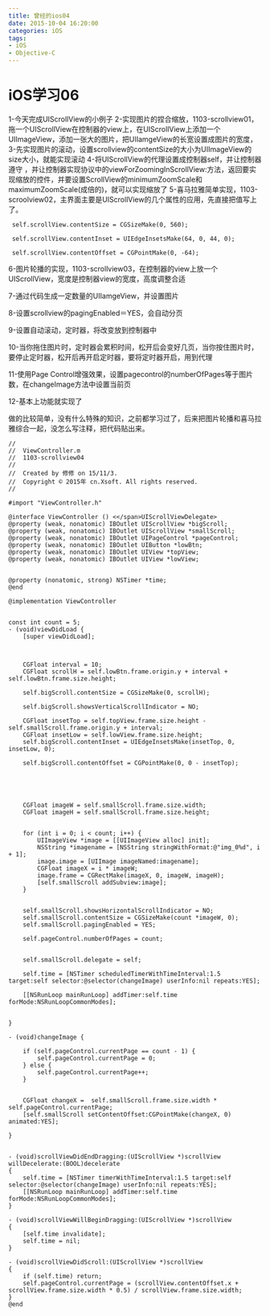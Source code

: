 ```yaml
---
title: 曾经的ios04
date: 2015-10-04 16:20:00
categories: iOS
tags: 
- iOS
- Objective-C 
---
```


# iOS学习06
1-今天完成UIScrollView的小例子
2-实现图片的捏合缩放，1103-scrollview01，拖一个UIScrollView在控制器的view上，在UIScrollView上添加一个UIImageView，添加一张大的图片，把UIIamgeView的长宽设置成图片的宽度，<!-- more -->
3-先实现图片的滚动，设置scrollview的contentSize的大小为UIImageView的size大小，就能实现滚动
4-将UIScrollView的代理设置成控制器self，并让控制器遵守 ，并让控制器实现协议中的viewForZoomingInScrollView:方法，返回要实现缩放的控件，并要设置ScrollView的minimumZoomScale和maximumZoomScale(成倍的)，就可以实现缩放了
5-喜马拉雅简单实现，1103-scroolview02，主界面主要是UIScrollView的几个属性的应用，先直接把值写上了。
    
   ```
    self.scrollView.contentSize = CGSizeMake(0, 560);

    self.scrollView.contentInset = UIEdgeInsetsMake(64, 0, 44, 0);

    self.scrollView.contentOffset = CGPointMake(0, -64);
   ```

6-图片轮播的实现，1103-scrollview03，在控制器的view上放一个UIScrollView，宽度是控制器view的宽度，高度调整合适

7-通过代码生成一定数量的UIIamgeView，并设置图片

8-设置scrollview的pagingEnabled＝YES，会自动分页

9-设置自动滚动，定时器，将改变放到控制器中

10-当你拖住图片时，定时器会累积时间，松开后会变好几页，当你按住图片时，要停止定时器，松开后再开启定时器，要将定时器开启，用到代理

11-使用Page Control增强效果，设置pagecontrol的numberOfPages等于图片数，在changeImage方法中设置当前页

12-基本上功能就实现了

做的比较简单，没有什么特殊的知识，之前都学习过了，后来把图片轮播和喜马拉雅综合一起，没怎么写注释，把代码贴出来。

```
//
//  ViewController.m
//  1103-scrollview04
//
//  Created by 修修 on 15/11/3.
//  Copyright © 2015年 cn.Xsoft. All rights reserved.
//

#import "ViewController.h"

@interface ViewController () <</span>UIScrollViewDelegate>
@property (weak, nonatomic) IBOutlet UIScrollView *bigScroll;
@property (weak, nonatomic) IBOutlet UIScrollView *smallScroll;
@property (weak, nonatomic) IBOutlet UIPageControl *pageControl;
@property (weak, nonatomic) IBOutlet UIButton *lowBtn;
@property (weak, nonatomic) IBOutlet UIView *topView;
@property (weak, nonatomic) IBOutlet UIView *lowView;


@property (nonatomic, strong) NSTimer *time;
@end

@implementation ViewController


const int count = 5;
- (void)viewDidLoad {
    [super viewDidLoad];
   

    
    CGFloat interval = 10;
    CGFloat scrollH = self.lowBtn.frame.origin.y + interval + self.lowBtn.frame.size.height;
    
    self.bigScroll.contentSize = CGSizeMake(0, scrollH);
    
    self.bigScroll.showsVerticalScrollIndicator = NO;
    
    CGFloat insetTop = self.topView.frame.size.height - self.smallScroll.frame.origin.y + interval;
    CGFloat insetLow = self.lowView.frame.size.height;
    self.bigScroll.contentInset = UIEdgeInsetsMake(insetTop, 0, insetLow, 0);
    
    self.bigScroll.contentOffset = CGPointMake(0, 0 - insetTop);
    




    CGFloat imageW = self.smallScroll.frame.size.width;
    CGFloat imageH = self.smallScroll.frame.size.height;
    
    
    for (int i = 0; i < count; i++) {
        UIImageView *image = [[UIImageView alloc] init];
        NSString *imagename = [NSString stringWithFormat:@"img_0%d", i + 1];
        image.image = [UIImage imageNamed:imagename];
        CGFloat imageX = i * imageW;
        image.frame = CGRectMake(imageX, 0, imageW, imageH);
        [self.smallScroll addSubview:image];
    }
    
    
    self.smallScroll.showsHorizontalScrollIndicator = NO;
    self.smallScroll.contentSize = CGSizeMake(count *imageW, 0);
    self.smallScroll.pagingEnabled = YES;
    
    self.pageControl.numberOfPages = count;
    
    
    self.smallScroll.delegate = self;
    
    self.time = [NSTimer scheduledTimerWithTimeInterval:1.5 target:self selector:@selector(changeImage) userInfo:nil repeats:YES];
    
    [[NSRunLoop mainRunLoop] addTimer:self.time forMode:NSRunLoopCommonModes];


}

- (void)changeImage {
    
    if (self.pageControl.currentPage == count - 1) {
        self.pageControl.currentPage = 0;
    } else {
        self.pageControl.currentPage++;
    }
    
    
    CGFloat changeX =  self.smallScroll.frame.size.width * self.pageControl.currentPage;
    [self.smallScroll setContentOffset:CGPointMake(changeX, 0) animated:YES];

}


- (void)scrollViewDidEndDragging:(UIScrollView *)scrollView willDecelerate:(BOOL)decelerate
{
    self.time = [NSTimer timerWithTimeInterval:1.5 target:self selector:@selector(changeImage) userInfo:nil repeats:YES];
    [[NSRunLoop mainRunLoop] addTimer:self.time forMode:NSRunLoopCommonModes];
}

- (void)scrollViewWillBeginDragging:(UIScrollView *)scrollView
{
    [self.time invalidate];
    self.time = nil;
}

- (void)scrollViewDidScroll:(UIScrollView *)scrollView
{
    if (self.time) return;
    self.pageControl.currentPage = (scrollView.contentOffset.x + scrollView.frame.size.width * 0.5) / scrollView.frame.size.width;
}
@end
```